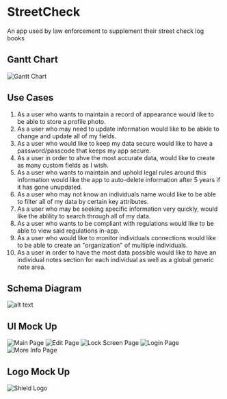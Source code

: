# StreetCheck
An app used by law enforcement to supplement their street check log books

## Gantt Chart
![Gantt Chart](readmeImages/streetCheckGantt.png)

## Use Cases
1. As a user who wants to maintain a record of appearance would like to be able to store a profile photo.
2. As a user who may need to update information would like to be abkle to change and update all of my fields.
3. As a user who would like to keep my data secure would like to have a password/passcode that keeps my app secure.
4. As a user in order to ahve the most accurate data, would like to create as many custom fields as I wish.
5. As a user who wants to maintain and uphold legal rules around this information would like the app to auto-delete information after 5 years if it has gone unupdated.
6. As a user who may not know an individuals name would like to be able to filter all of my data by certain key attributes.
7. As a user who may be seeking specific information very quickly, would like the ablility to search through all of my data.
8. As a user who wants to be compliant with regulations would like to be able to view said regulations in-app.
9. As a user who would like to monitor individuals connections would like to be able to create an "organization" of multiple individuals.
10. As a user in order to have the most data possible would like to have an individual notes section for each individual as well as a global generic note area.

## Schema Diagram
![alt text](readmeImages/StreetCheck_Schema.png)

## UI Mock Up
![Main Page](readmeImages/main-mockup.png)
![Edit Page](readmeImages/edit-mockup.png)
![Lock Screen Page](readmeImages/lock_screen-mockup.png)
![Login Page](readmeImages/login-mockup.png)
![More Info Page](readmeImages/more_info-mockup.png)

## Logo Mock Up
![Shield Logo](readmeImages/shieldUIMockUp.png)

